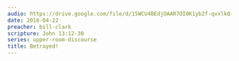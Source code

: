 ```yaml
---
audio: https://drive.google.com/file/d/15WCU4BEdjOAAR7OI0K1yb2f-qvxlkQ-H/view
date: 2018-04-22
preacher: bill-clark
scripture: John 13:12-30
series: upper-room-discourse
title: Betrayed!
---
```

